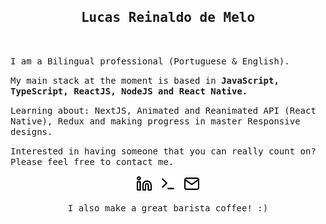 <h2 align='center'><samp><strong>Lucas Reinaldo de Melo</strong></samp></h2> 
<br>
<p><samp>I am a Bilingual professional (Portuguese & English).</samp></p>
<p><samp>My main stack at the moment is based in <strong>JavaScript, TypeScript, ReactJS, NodeJS and React Native.</strong></samp></p>

<p><samp>Learning about: NextJS, Animated and Reanimated API (React Native), Redux and making progress in master Responsive designs.

<p><samp>Interested in having someone that you can really count on? Please feel free to contact me.</samp></p>

<p align='center'>
  <span style="align-items: center">
    <a href="https://www.linkedin.com/in/lucas-reinaldo-de-melo/"><img height="26" src="https://github.com/LucasReinaldo/LucasReinaldo/blob/master/assets/linkedin.svg" alt="LinkedIn"></a>&nbsp;&nbsp;
    <a href="https://wakatime.com/@LucasReinaldoMelo"><img height="26" src="https://github.com/LucasReinaldo/LucasReinaldo/blob/master/assets/terminal.svg" alt="WakaTime"></a>&nbsp;&nbsp;
    <a href="mailto:lucasreinaldo.demelo@hotmail.com"><img height="26" src="https://github.com/LucasReinaldo/LucasReinaldo/blob/master/assets/mail.svg" alt="Mail"></a>
  </span>
</p>
<p align='center'><samp>I also make a great barista coffee! :)</samp></p>
